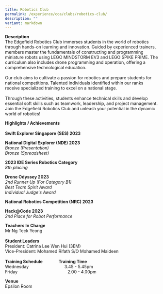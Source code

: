 ```yaml
---
title: Robotics Club
permalink: /experience/cca/clubs/robotics-club/
description: ""
variant: markdown
---
```

**Description** <br>
The Edgefield Robotics Club immerses students in the world of robotics through hands-on learning and innovation. Guided by experienced trainers, members master the fundamentals of constructing and programming miniature robots using LEGO MINDSTORM EV3 and LEGO SPIKE PRIME. The curriculum also includes drone programming and operation, offering a comprehensive technological education. <br><br>
Our club aims to cultivate a passion for robotics and prepare students for national competitions. Talented individuals identified within our ranks receive specialized training to excel on a national stage. <br><br>
Through these activities, students enhance technical skills and develop essential soft skills such as teamwork, leadership, and project management. Join the Edgefield Robotics Club and unleash your potential in the dynamic world of robotics!

**Highlights / Achievements** <br><br>
**Swift Explorer Singapore (SES) 2023**

**National Digital Explorer (NDE) 2023**<br>
<em>Bronze (Presentation)
<br>Bronze (Spreadsheet)</em>

**2023 IDE Series Robotics Category**<br>
<em>8th placing</em>

**Drone Odyssey 2023**<br>
<em>2nd Runner Up (For Category B1)<br>
Best Team Spirit Award<br>
Individual Judge's Award</em>

**National Robotics Competition (NRC) 2023**

**Hack@Code 2023**<br>
<em>2nd Place for Robot Performance</em>

**Teachers In Charge** <br>
Mr Ng Teck Yeong<br>
<br>
**Student Leaders**<br>
President: Catrina Lee Wen Hui (3EM)<br>
Vice-President: Mohamed Rifath S/O Mohamed Maideen<br><br>
**Training Schedule&nbsp;&nbsp; &nbsp;&nbsp;&nbsp; &nbsp;&nbsp;&nbsp; &nbsp;&nbsp; &nbsp; Training Time** <br>
Wednesday&nbsp;&nbsp; &nbsp;&nbsp;&nbsp; &nbsp;&nbsp;&nbsp; &nbsp;&nbsp;&nbsp; &nbsp;&nbsp;&nbsp; &nbsp;&nbsp;&nbsp; &nbsp;&nbsp; &nbsp;&nbsp;&nbsp;&nbsp;3.45 - 5.45pm <br>
Friday&nbsp;&nbsp; &nbsp;&nbsp;&nbsp; &nbsp;&nbsp;&nbsp; &nbsp;&nbsp;&nbsp; &nbsp;&nbsp;&nbsp; &nbsp;&nbsp;&nbsp; &nbsp;&nbsp;&nbsp; &nbsp;&nbsp;&nbsp; &nbsp;&nbsp;&nbsp; &nbsp;&nbsp;&nbsp;&nbsp;&nbsp;&nbsp;&nbsp;2.00 - 4.00pm

**Venue** <br>
Epsilon Room